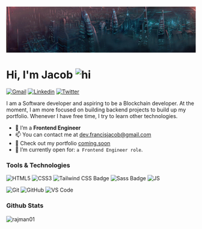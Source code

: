 ![Pretty lights](prettylights.gif)

# Hi, I'm Jacob <img src="https://user-images.githubusercontent.com/1303154/88677602-1635ba80-d120-11ea-84d8-d263ba5fc3c0.gif" width="28px" alt="hi">

<a href="mailto:dev.francisjacob@gmail.com"><img img src="https://img.shields.io/badge/Gmail-%23EA4335.svg?style=flat&logo=gmail&logoColor=white" alt="Gmail"/></a>
<a href="https://www.linkedin.com/in/francis-jacob-7330092a7"><img src="https://img.shields.io/badge/LinkedIn-0A66C2?logo=linkedin&logoColor=fff&style=flat" alt="Linkedin"/></a>
<a href="https://x.com/jacobxavier_"><img src="https://img.shields.io/badge/Twitter-1D9BF0?logo=twitter&logoColor=fff&style=flat" alt="Twitter"/></a>

I am a Software developer and aspiring to be a Blockchain developer. At the moment, I am more focused on building backend projects to build up my portfolio. Whenever I have free time, I try to learn other technologies.

- 🌱 I’m a **Frontend Engineer**
- 📫 You can contact me at [dev.francisjacob@gmail.com](mailto:dev.francisjacob@gmail.com)
- 📁 Check out my portfolio [coming.soon](#)
- 🤝 I’m currently open for: `a Frontend Engineer role`.

### Tools & Technologies
![HTML5](https://img.shields.io/badge/HTML5-E34F26?style=for-the-badge&logo=html5&logoColor=white)
![CSS3](https://img.shields.io/badge/CSS3-1572B6?style=for-the-badge&logo=css3&logoColor=white)
![Tailwind CSS Badge](https://img.shields.io/badge/Tailwind%20CSS-06B6D4?logo=tailwindcss&logoColor=fff&style=for-the-badge)
![Sass Badge](https://img.shields.io/badge/Sass-C69?logo=sass&logoColor=fff&style=for-the-badge)
![JS](https://img.shields.io/badge/JavaScript-323330?style=for-the-badge&logo=javascript&logoColor=F7DF1E)

![Git](https://img.shields.io/badge/-Git-F05032?style=for-the-badge&logo=git&logoColor=white)
![GitHub](https://img.shields.io/badge/GitHub-100000?style=for-the-badge&logo=github&logoColor=white)
![VS Code](https://img.shields.io/badge/-VS%20Code-007ACC?style=for-the-badge&logo=visual%20studio%20code&logoColor=white)


### Github Stats

<img align="center" src="https://github-readme-stats.vercel.app/api?username=rajman01&show_icons=true&locale=en&theme=tokyonight&hide_border=true&count_private=true" alt="rajman01" />
